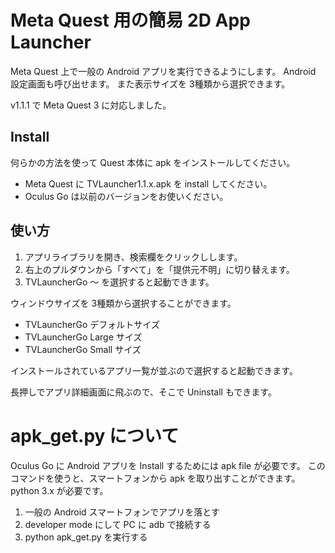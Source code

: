 # Meta Quest 用の簡易 2D App Launcher

Meta Quest 上で一般の Android アプリを実行できるようにします。
Android 設定画面も呼び出せます。
また表示サイズを 3種類から選択できます。

v1.1.1 で Meta Quest 3 に対応しました。


## Install

何らかの方法を使って Quest 本体に apk をインストールしてください。

* Meta Quest に TVLauncher1.1.x.apk を install してください。
* Oculus Go は以前のバージョンをお使いください。



## 使い方

1. アプリライブラリを開き、検索欄をクリックしします。
2. 右上のプルダウンから「すべて」を「提供元不明」に切り替えます。
3. TVLauncherGo ～ を選択すると起動できます。

ウィンドウサイズを 3種類から選択することができます。

* TVLauncherGo デフォルトサイズ
* TVLauncherGo Large サイズ
* TVLauncherGo Small サイズ

インストールされているアプリ一覧が並ぶので選択すると起動できます。

長押しでアプリ詳細画面に飛ぶので、そこで Uninstall もできます。



# apk\_get.py について

Oculus Go に Android アプリを Install するためには apk file が必要です。
このコマンドを使うと、スマートフォンから apk を取り出すことができます。
python 3.x が必要です。

1. 一般の Android スマートフォンでアプリを落とす
2. developer mode にして PC に adb で接続する
3. python apk\_get.py を実行する



